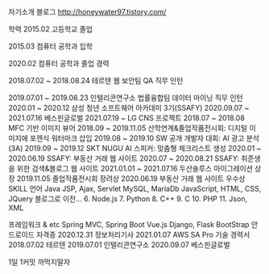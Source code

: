 자기소개 블로그 http://honeywater97.tistory.com/

학력 
2015.02 고등학교 졸업

2015.03 컴퓨터 공학과 입학

2020.02 컴퓨터 공학과 졸업 경력 

2018.07.02 ~ 2018.08.24 테르텐 웹 보안팀 QA 직무 인턴 


2019.07.01 ~ 2019.08.23 인텔리콘연구소 법률융합팀 데이터 마이닝 직무 인턴 
2020.01 ~ 2020.12 삼성 청년 소프트웨어 아카데미 3기(SSAFY) 2020.09.07 ~ 2021.07.16 베스핀글로벌 2021.07.19 ~ LG CNS 프로젝트 2018.07 ~ 2018.08 MFC 기반 이미지 뷰어 2018.09 ~ 2019.11.05 산학연계&졸업작품전시회: 디지털 이미지에 포렌식 워터마크 삽입 2019.08 ~ 2019.10 SW 공개 개발자 대회: AI 광고 분석(3A) 2019.09 ~ 2019.12 SKT NUGU AI 스피커: 맞춤형 체크리스트 생성 2020.01 ~ 2020.06.19 SSAFY: 부동산 거래 웹 사이트 2020.07 ~ 2020.08.21 SSAFY: 취준생을 위한 검색&블로그 웹 사이트 2021.01.01 ~ 2021.07.16 두산솔루스 마이그레이션 상장 2019.11.05 졸업작품전시회 장려상 2020.06.19 부동산 거래 웹 사이트 우수상 SKILL 언어 Java JSP, Ajax, Servlet MySQL, MariaDb JavaScript, HTML, CSS, JQuery 블로그로 이전... 6. Node.js 7. Python 8. C++ 9. C 10. PHP 11. Json, XML

프레임워크 & etc Spring MVC, 
Spring Boot Vue.js Django, Flask BootStrap 안드로이드 자격증 2020.12.31 정보처리기사 2021.01.07 AWS SA Pro 기술 경력서 2018.07.02 테르텐 2019.07.01 인텔리콘연구소 2020.09.07 베스핀글로벌

1일 1커밋 까먹지말자
